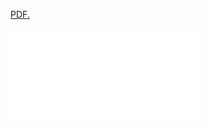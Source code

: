 <a href="files/CV_Dillon_Sean.pdf" class="image fit">PDF.</a>

<embed src="files/CV_Dillon_Sean.pdf" type="application/pdf" />
